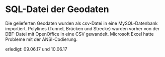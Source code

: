 # SQL-Datei der Geodaten

Die gelieferten Geodaten wurden als csv-Datei in eine MySQL-Datenbank importiert. Polylines (Tunnel, Brücken und Strecke) wurden vorher von der DBF-Datei mit OpenOffice in eine CSV gewandelt. Microsoft Excel hatte Probleme mit der ANSI-Codierung.

erledigt: 09.06.17 und 10.06.17